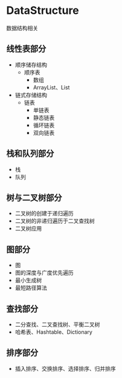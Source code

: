 # DataStructure
数据结构相关

## 线性表部分

* 顺序储存结构
	* 顺序表
		* 数组
		* ArrayList、List<T>
* 链式存储结构
	* 链表
		* 单链表
		* 静态链表
		* 循环链表
		* 双向链表

## 栈和队列部分

* 栈
* 队列

## 树与二叉树部分

* 二叉树的创建于递归遍历
* 二叉树的非递归遍历于二叉查找树
* 二叉树应用

## 图部分
* 图
* 图的深度与广度优先遍历
* 最小生成树
* 最短路径算法

## 查找部分

* 二分查找、二叉查找树、平衡二叉树
* 哈希表、Hashtable、Dictionary

## 排序部分

* 插入排序、交换排序、选择排序、归并排序